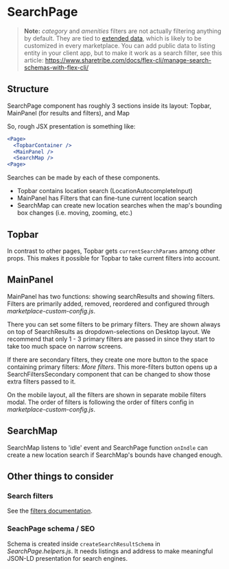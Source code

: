 # SearchPage

> **Note:** _category_ and _amenities_ filters are not actually filtering anything by default. They
> are tied to [extended data](https://www.sharetribe.com/docs/references/extended-data/), which is
> likely to be customized in every marketplace. You can add public data to listing entity in your
> client app, but to make it work as a search filter, see this article:
> https://www.sharetribe.com/docs/flex-cli/manage-search-schemas-with-flex-cli/

## Structure

SearchPage component has roughly 3 sections inside its layout: Topbar, MainPanel (for results and
filters), and Map

So, rough JSX presentation is something like:

```jsx
<Page>
  <TopbarContainer />
  <MainPanel />
  <SearchMap />
<Page>
```

Searches can be made by each of these components.

- Topbar contains location search (LocationAutocompleteInput)
- MainPanel has Filters that can fine-tune current location search
- SearchMap can create new location searches when the map's bounding box changes (i.e. moving,
  zooming, etc.)

## Topbar

In contrast to other pages, Topbar gets `currentSearchParams` among other props. This makes it
possible for Topbar to take current filters into account.

## MainPanel

MainPanel has two functions: showing searchResults and showing filters. Filters are primarily added,
removed, reordered and configured through _marketplace-custom-config.js_.

There you can set some filters to be primary filters. They are shown always on top of SearchResults
as dropdown-selections on Desktop layout. We recommend that only 1 - 3 primary filters are passed in
since they start to take too much space on narrow screens.

If there are secondary filters, they create one more button to the space containing primary filters:
_More filters_. This more-filters button opens up a SearchFiltersSecondary component that can be
changed to show those extra filters passed to it.

On the mobile layout, all the filters are shown in separate mobile filters modal. The order of
filters is following the order of filters config in _marketplace-custom-config.js_.

## SearchMap

SearchMap listens to 'idle' event and SearchPage function `onIndle` can create a new location search
if SearchMap's bounds have changed enough.

## Other things to consider

### Search filters

See the
[filters documentation](https://www.sharetribe.com/docs/cookbook-search/change-search-filters-in-ftw/).

### SeachPage schema / SEO

Schema is created inside `createSearchResultSchema` in _SearchPage.helpers.js_. It needs listings
and address to make meaningful JSON-LD presentation for search engines.
